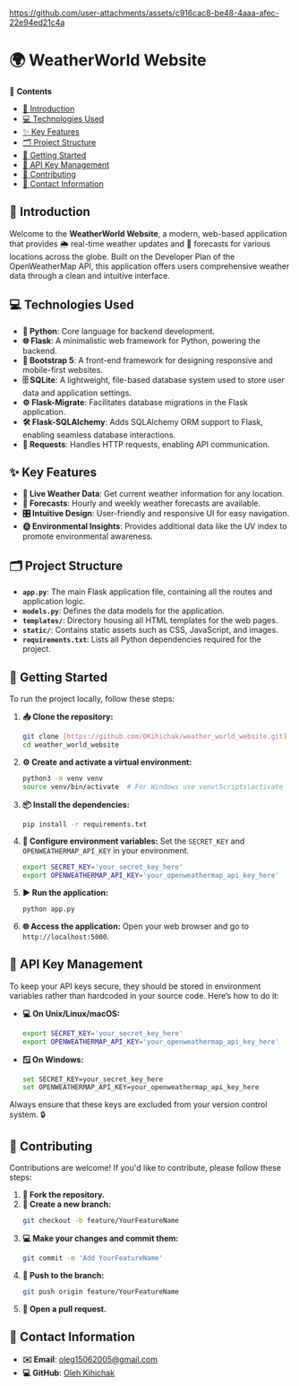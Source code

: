 




https://github.com/user-attachments/assets/c916cac8-be48-4aaa-afec-22e94ed21c4a


# 🌍 WeatherWorld Website

📝 **Contents**
- [🌟 Introduction](#-introduction)
- [💻 Technologies Used](#-technologies-used)
- [✨ Key Features](#-key-features)
- [🗂️ Project Structure](#️-project-structure)
- [🚀 Getting Started](#-getting-started)
- [🔑 API Key Management](#-api-key-management)
- [🤝 Contributing](#-contributing)
- [📧 Contact Information](#-contact-information)

## 🌟 Introduction
Welcome to the **WeatherWorld Website**, a modern, web-based application that provides 🌦️ real-time weather updates and 📅 forecasts for various locations across the globe. Built on the Developer Plan of the OpenWeatherMap API, this application offers users comprehensive weather data through a clean and intuitive interface.

## 💻 Technologies Used
- **🐍 Python**: Core language for backend development.
- **🌐 Flask**: A minimalistic web framework for Python, powering the backend.
- **🎨 Bootstrap 5**: A front-end framework for designing responsive and mobile-first websites.
- **🗄️ SQLite**: A lightweight, file-based database system used to store user data and application settings.
- **⚙️ Flask-Migrate**: Facilitates database migrations in the Flask application.
- **🛠️ Flask-SQLAlchemy**: Adds SQLAlchemy ORM support to Flask, enabling seamless database interactions.
- **📡 Requests**: Handles HTTP requests, enabling API communication.

## ✨ Key Features
- **📡 Live Weather Data**: Get current weather information for any location.
- **📅 Forecasts**: Hourly and weekly weather forecasts are available.
- **🎛️ Intuitive Design**: User-friendly and responsive UI for easy navigation.
- **🌞 Environmental Insights**: Provides additional data like the UV index to promote environmental awareness.

## 🗂️ Project Structure
- **`app.py`**: The main Flask application file, containing all the routes and application logic.
- **`models.py`**: Defines the data models for the application.
- **`templates/`**: Directory housing all HTML templates for the web pages.
- **`static/`**: Contains static assets such as CSS, JavaScript, and images.
- **`requirements.txt`**: Lists all Python dependencies required for the project.

## 🚀 Getting Started
To run the project locally, follow these steps:

1. **📥 Clone the repository:**
    ```bash
    git clone [https://github.com/OKihichak/weather_world_website.git]
    cd weather_world_website
    ```

2. **⚙️ Create and activate a virtual environment:**
    ```bash
    python3 -m venv venv
    source venv/bin/activate  # For Windows use venv\Scripts\activate
    ```

3. **📦 Install the dependencies:**
    ```bash
    pip install -r requirements.txt
    ```

4. **🔧 Configure environment variables:** Set the `SECRET_KEY` and `OPENWEATHERMAP_API_KEY` in your environment.
    ```bash
    export SECRET_KEY='your_secret_key_here'
    export OPENWEATHERMAP_API_KEY='your_openweathermap_api_key_here'
    ```

5. **▶️ Run the application:**
    ```bash
    python app.py
    ```

6. **🌐 Access the application:** Open your web browser and go to `http://localhost:5000`.

## 🔑 API Key Management
To keep your API keys secure, they should be stored in environment variables rather than hardcoded in your source code. Here’s how to do it:

- **💻 On Unix/Linux/macOS:**
    ```bash
    export SECRET_KEY='your_secret_key_here'
    export OPENWEATHERMAP_API_KEY='your_openweathermap_api_key_here'
    ```

- **🪟 On Windows:**
    ```bash
    set SECRET_KEY=your_secret_key_here
    set OPENWEATHERMAP_API_KEY=your_openweathermap_api_key_here
    ```

Always ensure that these keys are excluded from your version control system. 🔒

## 🤝 Contributing
Contributions are welcome! If you'd like to contribute, please follow these steps:

1. **🍴 Fork the repository.**
2. **🌿 Create a new branch:**
    ```bash
    git checkout -b feature/YourFeatureName
    ```
3. **💻 Make your changes and commit them:**
    ```bash
    git commit -m 'Add YourFeatureName'
    ```
4. **🚀 Push to the branch:**
    ```bash
    git push origin feature/YourFeatureName
    ```
5. **🔄 Open a pull request.**

## 📧 Contact Information
- **✉️ Email**: oleg15062005@gmail.com
- **💻 GitHub**: [Oleh Kihichak](https://github.com/OKihichak)
